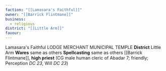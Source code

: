 ```yaml
---
faction: "[[Lamasara's Faithful]]"
owner: "[[Barrick Flintmane]]"
business:
  - religious
district: "[[Little Arm]]"
favour: 
---
```

Lamasara's Faithful LODGE MERCHANT MUNICIPAL TEMPLE 
**District** Little Arm
**Wares** same as others
**Spellcasting** same as others
[[Barrick Flintmane]], **high priest** (CG male human cleric of Abadar 7; friendly; Perception *DC 23*, Will *DC 23*)